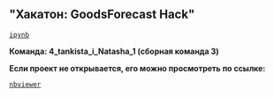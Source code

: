 ## "Хакатон: GoodsForecast Hack"
[`ipynb`](https://github.com/mike2023-ml/Portfolio/blob/main/GoodsForecast%20Hack/GoodsForecastHack_final.ipynb)  

**Команда: 4_tankista_i_Natasha_1 (сборная команда 3)**  

**Если проект не открывается, его можно просмотреть по ссылке:**  

[`nbviewer`](https://nbviewer.org/github/mike2023-ml/Portfolio/blob/main/GoodsForecast%20Hack/GoodsForecastHack_final.ipynb)    
</div>
